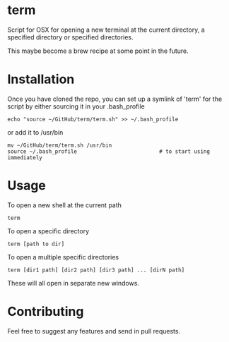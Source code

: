# term
Script for OSX for opening a new terminal at the current directory, a specified directory or specified directories.

This maybe become a brew recipe at some point in the future.

# Installation
Once you have cloned the repo, you can set up a symlink of 'term' for the script by either sourcing it in your .bash_profile
```shell
echo "source ~/GitHub/term/term.sh" >> ~/.bash_profile
```
or add it to /usr/bin
```shell
mv ~/GitHub/term/term.sh /usr/bin
source ~/.bash_profile 							# to start using immediately
```

# Usage
To open a new shell at the current path
```shell
term
```

To open a specific directory
```shell
term [path to dir]
```
To open a multiple specific directories
```shell
term [dir1 path] [dir2 path] [dir3 path] ... [dirN path]
```
These will all open in separate new windows.

# Contributing
Feel free to suggest any features and send in pull requests.
